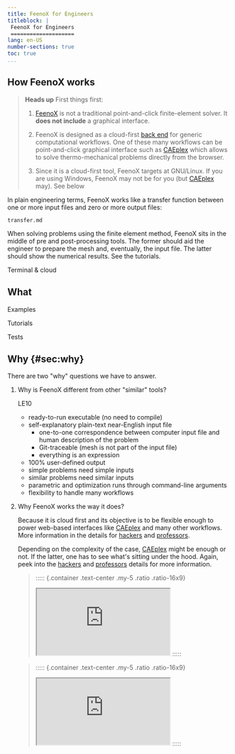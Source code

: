 ```yaml
---
title: FeenoX for Engineers
titleblock: |
 FeenoX for Engineers
 ====================
lang: en-US
number-sections: true
toc: true
...
```


## How FeenoX works

> **Heads up** First things first:
>
> 1. [FeenoX](https://www.seamplex.com/feenox) is not a traditional point-and-click finite-element solver. It **does not include** a graphical interface.
> 
> 2. FeenoX is designed as a cloud-first [back end](https://en.wikipedia.org/wiki/Frontend_and_backend) for generic computational workflows. One of these many workflows can be point-and-click graphical interface such as [CAEplex](https://www.caeplex.com) which allows to solve thermo-mechanical problems directly from the browser.
>
> 3. Since it is a cloud-first tool, FeenoX targets at GNU/Linux. If you are using Windows, FeenoX may not be for you (but [CAEplex](https://www.caeplex.com) may). See below 


In plain engineering terms, FeenoX works like a transfer function between one or more input files and zero or more output files:

```include
transfer.md
```

When solving problems using the finite element method, FeenoX sits in the middle of pre and post-processing tools.
The former should aid the engineer to prepare the mesh and, eventually, the input file.
The latter should show the numerical results. See the tutorials.


Terminal & cloud

## What

Examples

Tutorials

Tests

## Why {#sec:why}

There are two "why" questions we have to answer.

 1. Why is FeenoX different from other "similar" tools?
 
    LE10
    
     * ready-to-run executable (no need to compile)
     * self-explanatory plain-text near-English input file
       - one-to-one correspondence between computer input file and human description of the problem
       - Git-traceable (mesh is not part of the input file)
       - everything is an expression
     * 100% user-defined output
     * simple problems need simple inputs
     * similar problems need similar inputs
     * parametric and optimization runs through command-line arguments
     * flexibility to handle many workflows

 2. Why FeenoX works the way it does?
 
    Because it is cloud first and its objective is to be flexible enough to power web-based interfaces like [CAEplex](https://www.caeplex.com) and many other workflows.
    More information in the details for [hackers](README4engineers.md) and [professors](README4academics.md).
    
    Depending on the complexity of the case, [CAEplex](https://www.caeplex.com) might be enough or not.
    If the latter, one has to see what's sitting under the hood.
    Again, peek into the [hackers](README4engineers.md) and [professors](README4academics.md) details for more information.

    > ::::: {.container .text-center .my-5 .ratio .ratio-16x9}
    > <iframe class="embed-responsive-item" src="https://www.youtube.com/embed/kD3tQdq17ZE" allowfullscreen></iframe>
    > :::::


    > ::::: {.container .text-center .my-5 .ratio .ratio-16x9}
    > <iframe class="embed-responsive-item" src="https://www.youtube.com/embed/ylXAUAsfb5E" allowfullscreen></iframe>
    > :::::


